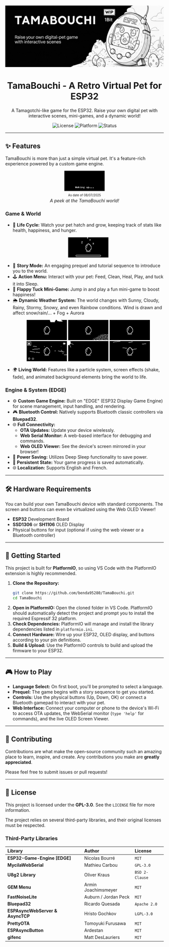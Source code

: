 <p align="center">
  <img src="TamaBanner.jpg" alt="TamaBouchi Banner" width="800"/>
</p>

<h1 align="center">TamaBouchi - A Retro Virtual Pet for ESP32</h1>

<p align="center">
  A Tamagotchi-like game for the ESP32. Raise your own digital pet with interactive scenes, mini-games, and a dynamic world!
</p>

<p align="center">
  <!-- BADGES - Replace with your actual URLs -->
  <img src="https://img.shields.io/badge/license-GPL--3.0-blue.svg" alt="License">
  <img src="https://img.shields.io/badge/Platform-ESP32-purple.svg" alt="Platform">
  <img src="https://img.shields.io/badge/Status-In--Development-orange.svg" alt="Status">
</p>

---

## ✨ Features

TamaBouchi is more than just a simple virtual pet. It's a feature-rich experience powered by a custom game engine.

<p align="center">
  <!-- It's highly recommended to replace this with a GIF of your gameplay! -->
  <img src="Images/Demo/tamabouchi_booting.gif" alt="TamaBouchi Gameplay Demo (WIP)"/>
  </br><sup><sub>As date of 08/07/2025</sub></sup></br>
  <em>A peek at the TamaBouchi world!</em>
</p>

### Game & World
*   🥚 **Life Cycle:** Watch your pet hatch and grow, keeping track of stats like health, happiness, and hunger. </br><p align="center"> <img src="Images/Demo/tamabouchi-sleeping.gif"/></p>
*   📜 **Story Mode:** An engaging prequel and tutorial sequence to introduce you to the world.
*   🕹️ **Action Menu:** Interact with your pet: Feed, Clean, Heal, Play, and tuck it into Sleep.
*   👾 **Flappy Tuck Mini-Game:** Jump in and play a fun mini-game to boost happiness!
*   🌦️ **Dynamic Weather System:** The world changes with Sunny, Cloudy, Rainy, Stormy, Snowy, and even Rainbow conditions. Wind is drawn and affect snow/rain/... + Fog + Aurora </br><p align="center"><img src="Images/Demo/tamabouchi_weather_clouds.gif"/> <img src="Images/Demo/tamabouchi_weather_fog.gif"/> <img src="Images/Demo/tamabouchi_weather_snow.gif"/> <img src="Images/Demo/tamabouchi_weather_storm.gif"/> <img src="Images/Demo/tamabouchi_weather_sunny.gif"/> <img src="Images/Demo/tamabouchi_weather_winds.gif"/></p>
*   🌍 **Living World:** Features like a particle system, screen effects (shake, fade), and animated background elements bring the world to life.

### Engine & System (EDGE)
*   ⚙️ **Custom Game Engine:** Built on "EDGE" (ESP32 Display Game Engine) for scene management, input handling, and rendering.
*   🎮 **Bluetooth Control:** Natively supports Bluetooth classic controllers via **Bluepad32**.
*   🌐 **Full Connectivity:**
    *   **OTA Updates:** Update your device wirelessly.
    *   **Web Serial Monitor:** A web-based interface for debugging and commands.
    *   **Web OLED Viewer:** See the device's screen mirrored in your browser!
*   🔋 **Power Saving:** Utilizes Deep Sleep functionality to save power.
*   💾 **Persistent State:** Your game progress is saved automatically.
*   🌐 **Localization:** Supports English and French.

---

## 🛠️ Hardware Requirements

You can build your own TamaBouchi device with standard components. The screen and buttons can even be virtualized using the Web OLED Viewer!

*   **ESP32** Development Board
*   **SSD1306** or **SH1106** OLED Display
*   Physical buttons for input (optional if using the web viewer or a Bluetooth controller)

---

## 🚀 Getting Started

This project is built for **PlatformIO**, so using VS Code with the PlatformIO extension is highly recommended.

1.  **Clone the Repository:**
    ```bash
    git clone https://github.com/benda95280/TamaBouchi.git
    cd TamaBouchi
    ```
2.  **Open in PlatformIO:** Open the cloned folder in VS Code. PlatformIO should automatically detect the project and prompt you to install the required Espressif 32 platform.
3.  **Check Dependencies:** PlatformIO will manage and install the library dependencies listed in `platformio.ini`.
4.  **Connect Hardware:** Wire up your ESP32, OLED display, and buttons according to your pin definitions.
5.  **Build & Upload:** Use the PlatformIO controls to build and upload the firmware to your ESP32.

---

## 🎮 How to Play

*   **Language Select:** On first boot, you'll be prompted to select a language.
*   **Prequel:** The game begins with a story sequence to get you started.
*   **Controls:** Use the physical buttons (Up, Down, OK) or connect a Bluetooth gamepad to interact with your pet.
*   **Web Interface:** Connect your computer or phone to the device's Wi-Fi to access OTA updates, the WebSerial monitor (`type 'help'` for commands), and the live OLED Screen Viewer.

---

## 🤝 Contributing

Contributions are what make the open-source community such an amazing place to learn, inspire, and create. Any contributions you make are **greatly appreciated**.

Please feel free to submit issues or pull requests!

---

## 📜 License

This project is licensed under the **GPL-3.0**. See the `LICENSE` file for more information.

The project relies on several third-party libraries, and their original licenses must be respected.

### Third-Party Libraries

| Library | Author | License |
| :--- | :--- | :--- |
| **ESP32-Game-Engine [EDGE]** | Nicolas Bourré | `MIT` |
| **MycilaWebSerial** | Mathieu Carbou | `GPL-3.0` |
| **U8g2 Library** | Oliver Kraus | `BSD 2-Clause` |
| **GEM Menu** | Armin Joachimsmeyer | `MIT` |
| **FastNoiseLite** | Auburn / Jordan Peck | `MIT` |
| **Bluepad32** | Ricardo Quesada | `Apache 2.0` |
| **ESPAsyncWebServer & AsyncTCP** | Hristo Gochkov | `LGPL-3.0` |
| **PrettyOTA** | Tomoyuki Furusawa | `MIT` |
| **ESPAsyncButton** | Ardestan | `MIT` |
| **gifenc** | Matt DesLauriers | `MIT` |


